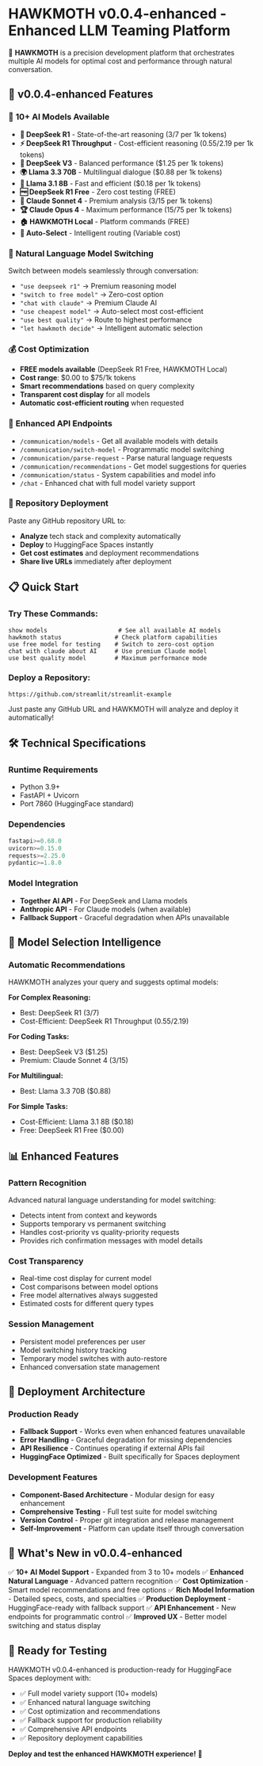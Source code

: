# HAWKMOTH v0.0.4-enhanced - Enhanced LLM Teaming Platform

🦅 **HAWKMOTH** is a precision development platform that orchestrates multiple AI models for optimal cost and performance through natural conversation.

## 🚀 v0.0.4-enhanced Features

### 🧠 **10+ AI Models Available**
- **🧠 DeepSeek R1** - State-of-the-art reasoning ($3/$7 per 1k tokens)
- **⚡ DeepSeek R1 Throughput** - Cost-efficient reasoning ($0.55/$2.19 per 1k tokens)
- **🎯 DeepSeek V3** - Balanced performance ($1.25 per 1k tokens)
- **🌍 Llama 3.3 70B** - Multilingual dialogue ($0.88 per 1k tokens)
- **🚀 Llama 3.1 8B** - Fast and efficient ($0.18 per 1k tokens)
- **🆓 DeepSeek R1 Free** - Zero cost testing (FREE)
- **💎 Claude Sonnet 4** - Premium analysis ($3/$15 per 1k tokens)
- **🏆 Claude Opus 4** - Maximum performance ($15/$75 per 1k tokens)
- **🏠 HAWKMOTH Local** - Platform commands (FREE)
- **🤖 Auto-Select** - Intelligent routing (Variable cost)

### 🎯 **Natural Language Model Switching**
Switch between models seamlessly through conversation:
- `"use deepseek r1"` → Premium reasoning model
- `"switch to free model"` → Zero-cost option
- `"chat with claude"` → Premium Claude AI
- `"use cheapest model"` → Auto-select most cost-efficient
- `"use best quality"` → Route to highest performance
- `"let hawkmoth decide"` → Intelligent automatic selection

### 💰 **Cost Optimization**
- **FREE models available** (DeepSeek R1 Free, HAWKMOTH Local)
- **Cost range**: $0.00 to $75/1k tokens
- **Smart recommendations** based on query complexity
- **Transparent cost display** for all models
- **Automatic cost-efficient routing** when requested

### 🔧 **Enhanced API Endpoints**
- `/communication/models` - Get all available models with details
- `/communication/switch-model` - Programmatic model switching
- `/communication/parse-request` - Parse natural language requests
- `/communication/recommendations` - Get model suggestions for queries
- `/communication/status` - System capabilities and model info
- `/chat` - Enhanced chat with full model variety support

### 🚀 **Repository Deployment**
Paste any GitHub repository URL to:
- **Analyze** tech stack and complexity automatically
- **Deploy** to HuggingFace Spaces instantly
- **Get cost estimates** and deployment recommendations
- **Share live URLs** immediately after deployment

## 📋 Quick Start

### **Try These Commands:**
```
show models                    # See all available AI models
hawkmoth status               # Check platform capabilities
use free model for testing    # Switch to zero-cost option
chat with claude about AI     # Use premium Claude model
use best quality model        # Maximum performance mode
```

### **Deploy a Repository:**
```
https://github.com/streamlit/streamlit-example
```
Just paste any GitHub URL and HAWKMOTH will analyze and deploy it automatically!

## 🛠️ **Technical Specifications**

### **Runtime Requirements**
- Python 3.9+
- FastAPI + Uvicorn
- Port 7860 (HuggingFace standard)

### **Dependencies**
```python
fastapi>=0.68.0
uvicorn>=0.15.0
requests>=2.25.0
pydantic>=1.8.0
```

### **Model Integration**
- **Together AI API** - For DeepSeek and Llama models
- **Anthropic API** - For Claude models (when available)
- **Fallback Support** - Graceful degradation when APIs unavailable

## 🎯 **Model Selection Intelligence**

### **Automatic Recommendations**
HAWKMOTH analyzes your query and suggests optimal models:

**For Complex Reasoning:**
- Best: DeepSeek R1 ($3/$7)
- Cost-Efficient: DeepSeek R1 Throughput ($0.55/$2.19)

**For Coding Tasks:**
- Best: DeepSeek V3 ($1.25)
- Premium: Claude Sonnet 4 ($3/$15)

**For Multilingual:**
- Best: Llama 3.3 70B ($0.88)

**For Simple Tasks:**
- Cost-Efficient: Llama 3.1 8B ($0.18)
- Free: DeepSeek R1 Free ($0.00)

## 📊 **Enhanced Features**

### **Pattern Recognition**
Advanced natural language understanding for model switching:
- Detects intent from context and keywords
- Supports temporary vs permanent switching
- Handles cost-priority vs quality-priority requests
- Provides rich confirmation messages with model details

### **Cost Transparency**
- Real-time cost display for current model
- Cost comparisons between model options
- Free model alternatives always suggested
- Estimated costs for different query types

### **Session Management**
- Persistent model preferences per user
- Model switching history tracking
- Temporary model switches with auto-restore
- Enhanced conversation state management

## 🔄 **Deployment Architecture**

### **Production Ready**
- **Fallback Support** - Works even when enhanced features unavailable
- **Error Handling** - Graceful degradation for missing dependencies
- **API Resilience** - Continues operating if external APIs fail
- **HuggingFace Optimized** - Built specifically for Spaces deployment

### **Development Features**
- **Component-Based Architecture** - Modular design for easy enhancement
- **Comprehensive Testing** - Full test suite for model switching
- **Version Control** - Proper git integration and release management
- **Self-Improvement** - Platform can update itself through conversation

## 🎉 **What's New in v0.0.4-enhanced**

✅ **10+ AI Model Support** - Expanded from 3 to 10+ models
✅ **Enhanced Natural Language** - Advanced pattern recognition
✅ **Cost Optimization** - Smart model recommendations and free options
✅ **Rich Model Information** - Detailed specs, costs, and specialties
✅ **Production Deployment** - HuggingFace-ready with fallback support
✅ **API Enhancement** - New endpoints for programmatic control
✅ **Improved UX** - Better model switching and status display

## 🚀 **Ready for Testing**

HAWKMOTH v0.0.4-enhanced is production-ready for HuggingFace Spaces deployment with:
- ✅ Full model variety support (10+ models)
- ✅ Enhanced natural language switching
- ✅ Cost optimization and recommendations
- ✅ Fallback support for production reliability
- ✅ Comprehensive API endpoints
- ✅ Repository deployment capabilities

**Deploy and test the enhanced HAWKMOTH experience!** 🦅
